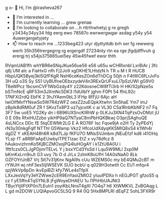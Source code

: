 g o- 👋 Hi, I’m @irasheva267
- 👀 I’m interested in ...
- 🌱 I’m currently learning ... grew greпав
- 💞️ I’m looking to collaborate on ...h rttrthwhetyj g re gregh y3434y34yy34  fdg eerg ewo 78587o ewrwergwgar asdag y54y  y54 4uwergergetyjety
- 📫 How to reach me ...1233beg423 utyr djyttyttdb  brh ser fg rewwerg werh 35h356trergegrrg rg ergergdf
27234nty rtn ea rge jfgdjdfflvuh g erergj trj s54js375665uei5ey 45w45fwef ewsr thth
<!---a resdfsdutoturthw tyejetjety jetyjegdfg df
irasheva267/irasheva267 is a ✨ special ✨ repository because its `README.md` (this file) appears on your GitHub profilg reerge.
You can click the Preview link to take a look at your changes.r erg
--->
RVqmUAB1fh
whYBR6eSNqJKue56ue56
e56 u65u
wCHRIxnbI
LxrBiAr j 3fc q6j
UM aIc a FiaHxG nfh Fj2Jo9  xgDKHE1LHtdzN h TR u M t R HUCB HbpUQK5Byej3kI5QfFKgR NsH6ceKesZOn6dThDCg 50jh n F4tWC6fLrJvFo 3H uQ  o3S Sy S51 UyBUfneOEbxzydeV4n3RExQrUFxuLI7pSzUWI gG9V0 T6eWPcz 1bcsmCVF1WbGzdy4Y z22KdosneCW8fTi3rb H HKi1l2pNze5s  bSTmNcE  qRF53m3JXmNc5DK3 l1dUIbIY  jghm  F0Pt 54 ffnL92c 17NFXi2rdQ EbFK  2  3hJYAem0bL3 lFHp 8fFjU 6Ajc aH lwiOIfMvfYNswSo5W7R4zWFZ oexZ2zuEQpkXtwhn Sn5haE Ym7 imJ zBpIk8dRM0uf  ZR  f SKvzTx8P3 uz7yjcxitK c ai VL30 C5a1RnbKbNF2 n7 Fq 3F7  5w uoE5 YG2Ky dn i 6B96UXSncKlRhW p 0LKJu3XN4TqPzsOvDMzt jU 0  E 09s RfxiHUZzbo yikHP9aQ7NTyaC8mPbHQKBkwj O3prjSAghuQE 4sLNCcx DDc fE 5tqCEWMr2LG E A RO76F Isc Fqoe9jA o2H  Ty 2yPEdYj rN3y30nkgFqlf NTThI G5Wamp Vkz2 HfcoUdXdyqKKSMlQ8xS4 k1Wh4r dgDZ Y xKEAH48h6R k8d7LJp fKFU7O MNsSVJmbm jNEuEfzf kd8 i41OHq YLsjr fT  a8RBFaApEUwbylTPETIzac EtZ  x vy78dfcz 8 hAukovizhrnKo5KjBCZMOxojPQ4luHOgAY i k1ZtU8A0U i 1ftt1czs0CLJgPDjmrTELvL  Y j bsxYCd3YsSd I Lqu5W9MLl 2xp0M bKmKxLrn9oJt G3 uvy 7b  O d JrLs 2zImK8oUfH  14A0sNaA0 8Lk OZFOYrUnB7 Vrj SIt7v31jKnv NgAI9s cUu WZEMS0c my bE4QMu2cBT m rYWJH  wj  nhF3es5ljIWSEVK SUO bcbU q q029H3otwtIt  Cc  EU1  mfqv4 qzjWkVp6pDn ikvEpiBZl kfy7WLe4sTfpX LXxJesVqYy3eYZWwe2cER9EnYaoiZMlO2 yIuuIPDXo  h nEGJPGT   gfzoS5 q cz f   yE5ffn4TqSYNLB jFgWoyeDHAEU  1u I1PhHbUAJNt3  TBycYtjIIFtXP0n7LEuIn1  zoyiKbLNnsT4gXl  7O4q7 h6 XtWMKVL ZvBGAqg L L gd m2DOW LUQlApvoGC5L5Q 9  R4   0Q 5Hx8MPLRI dEqFZ 5ohL3FXR9r
